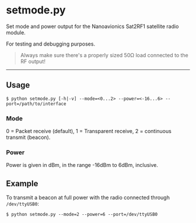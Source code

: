# setmode.py
Set mode and power output for the Nanoavionics Sat2RF1 satellite radio module.

For testing and debugging purposes.

> Always make sure there's a properly sized 50Ω load connected to the RF output!
____
## Usage
`$ python setmode.py [-h|-v] --mode=<0...2> --power=<-16...6> --port=/path/to/interface`

### Mode
0 = Packet receive (default), 1 = Transparent receive, 2 = continuous transmit (beacon).

### Power
Power is given in dBm, in the range -16dBm to 6dBm, inclusive.

## Example
To transmit a beacon at full power with the radio connected through `/dev/ttyUSB0`:

`$ python setmode.py --mode=2 --power=6 --port=/dev/ttyUSB0`
